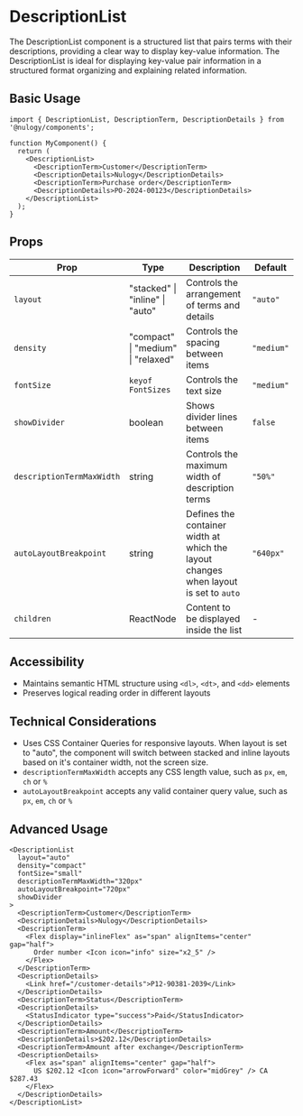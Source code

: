 # DescriptionList

The DescriptionList component is a structured list that pairs terms with their descriptions, providing a clear way to display key-value information.
The DescriptionList is ideal for displaying key-value pair information in a structured format organizing and explaining related information.

## Basic Usage

```tsx
import { DescriptionList, DescriptionTerm, DescriptionDetails } from '@nulogy/components';

function MyComponent() {
  return (
    <DescriptionList>
      <DescriptionTerm>Customer</DescriptionTerm>
      <DescriptionDetails>Nulogy</DescriptionDetails>
      <DescriptionTerm>Purchase order</DescriptionTerm>
      <DescriptionDetails>PO-2024-00123</DescriptionDetails>
    </DescriptionList>
  );
}
```

## Props

| Prop | Type | Description | Default |
|------|------|-------------|---------|
| `layout` | "stacked" \| "inline" \| "auto" | Controls the arrangement of terms and details | `"auto"` |
| `density` | "compact" \| "medium" \| "relaxed" | Controls the spacing between items | `"medium"` |
| `fontSize` | `keyof FontSizes` | Controls the text size | `"medium"` |
| `showDivider` | boolean | Shows divider lines between items | `false` |
| `descriptionTermMaxWidth` | string | Controls the maximum width of description terms | `"50%"` |
| `autoLayoutBreakpoint` | string | Defines the container width at which the layout changes when layout is set to `auto` | `"640px"` |
| `children` | ReactNode | Content to be displayed inside the list | - |

## Accessibility

- Maintains semantic HTML structure using `<dl>`, `<dt>`, and `<dd>` elements
- Preserves logical reading order in different layouts

## Technical Considerations

- Uses CSS Container Queries for responsive layouts. When layout is set to "auto", the component will switch between stacked and inline layouts based on it's container width, not the screen size.
- `descriptionTermMaxWidth` accepts any CSS length value, such as `px`, `em`, `ch` or `%`
- `autoLayoutBreakpoint` accepts any valid container query value, such as `px`, `em`, `ch` or `%`

## Advanced Usage

```tsx
<DescriptionList
  layout="auto"
  density="compact"
  fontSize="small"
  descriptionTermMaxWidth="320px"
  autoLayoutBreakpoint="720px"
  showDivider
>
  <DescriptionTerm>Customer</DescriptionTerm>
  <DescriptionDetails>Nulogy</DescriptionDetails>
  <DescriptionTerm>
    <Flex display="inlineFlex" as="span" alignItems="center" gap="half">
      Order number <Icon icon="info" size="x2_5" />
    </Flex>
  </DescriptionTerm>
  <DescriptionDetails>
    <Link href="/customer-details">P12-90381-2039</Link>
  </DescriptionDetails>
  <DescriptionTerm>Status</DescriptionTerm>
  <DescriptionDetails>
    <StatusIndicator type="success">Paid</StatusIndicator>
  </DescriptionDetails>
  <DescriptionTerm>Amount</DescriptionTerm>
  <DescriptionDetails>$202.12</DescriptionDetails>
  <DescriptionTerm>Amount after exchange</DescriptionTerm>
  <DescriptionDetails>
    <Flex as="span" alignItems="center" gap="half">
      US $202.12 <Icon icon="arrowForward" color="midGrey" /> CA $287.43
    </Flex>
  </DescriptionDetails>
</DescriptionList>
```
